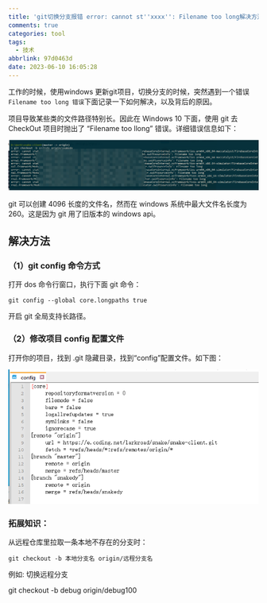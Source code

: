 ```yaml
---
title: 'git切换分支报错 error: cannot st''xxxx'': Filename too long解决方法'
comments: true
categories: tool
tags:
  - 技术
abbrlink: 97d0463d
date: 2023-06-10 16:05:28
---
```


工作的时候，使用windows 更新git项目，切换分支的时候，突然遇到一个错误 `Filename too long 错误`下面记录一下如何解决，以及背后的原因。
<!--more-->
项目导致某些类的文件路径特别长。因此在 Windows 10 下面，使用 git 去 CheckOut 项目时抛出了 “Filename too llong” 错误。详细错误信息如下：

![image-20230610161034028](git切换分支报错-error-cannot-st-xxxx-Filename-too-long解决方法/image-20230610161034028.png)

git 可以创建 4096 长度的文件名，然而在 windows 系统中最大文件名长度为 260。这是因为 git 用了旧版本的 windows api。

## 解决方法

### （1）git config 命令方式 

打开 dos 命令行窗口，执行下面 git 命令：

```
git config --global core.longpaths true
```

开启 git 全局支持长路径。

### （2）修改项目 config 配置文件

打开你的项目，找到 .git 隐藏目录，找到“config”配置文件。如下图：

![image-20230610161222837](git切换分支报错-error-cannot-st-xxxx-Filename-too-long解决方法/image-20230610161222837.png)

### 拓展知识：

从远程仓库里拉取一条本地不存在的分支时：

```
git checkout -b 本地分支名 origin/远程分支名
```

例如: 切换远程分支

git checkout -b  debug origin/debug100